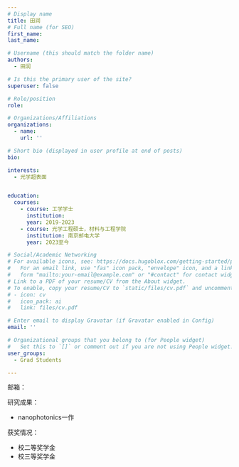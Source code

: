 ```yaml
---
# Display name
title: 田润
# Full name (for SEO)
first_name: 
last_name: 

# Username (this should match the folder name)
authors:
  - 田润

# Is this the primary user of the site?
superuser: false

# Role/position
role: 

# Organizations/Affiliations
organizations:
  - name: 
    url: ''

# Short bio (displayed in user profile at end of posts)
bio: 

interests:
  - 光学超表面


education:
  courses:
    - course: 工学学士
      institution: 
      year: 2019-2023
    - course: 光学工程硕士，材料与工程学院
      institution: 南京邮电大学
      year: 2023至今

# Social/Academic Networking
# For available icons, see: https://docs.hugoblox.com/getting-started/page-builder/#icons
#   For an email link, use "fas" icon pack, "envelope" icon, and a link in the
#   form "mailto:your-email@example.com" or "#contact" for contact widget.
# Link to a PDF of your resume/CV from the About widget.
# To enable, copy your resume/CV to `static/files/cv.pdf` and uncomment the lines below.
# - icon: cv
#   icon_pack: ai
#   link: files/cv.pdf

# Enter email to display Gravatar (if Gravatar enabled in Config)
email: ''

# Organizational groups that you belong to (for People widget)
#   Set this to `[]` or comment out if you are not using People widget.
user_groups:
  - Grad Students

---
```

邮箱： 


研究成果：
- nanophotonics一作

获奖情况：
- 校二等奖学金
- 校三等奖学金




